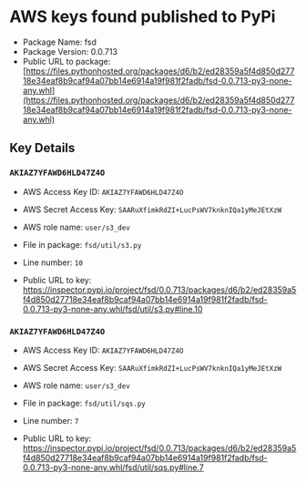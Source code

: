 # AWS keys found published to PyPi

* Package Name: fsd
* Package Version: 0.0.713
* Public URL to package: [https://files.pythonhosted.org/packages/d6/b2/ed28359a5f4d850d27718e34eaf8b9caf94a07bb14e6914a19f981f2fadb/fsd-0.0.713-py3-none-any.whl](https://files.pythonhosted.org/packages/d6/b2/ed28359a5f4d850d27718e34eaf8b9caf94a07bb14e6914a19f981f2fadb/fsd-0.0.713-py3-none-any.whl)

## Key Details

### `AKIAZ7YFAWD6HLD47Z4O`

* AWS Access Key ID: `AKIAZ7YFAWD6HLD47Z4O`
* AWS Secret Access Key: `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` 
* AWS role name: `user/s3_dev`
* File in package: `fsd/util/s3.py`
* Line number: `10`

* Public URL to key: https://inspector.pypi.io/project/fsd/0.0.713/packages/d6/b2/ed28359a5f4d850d27718e34eaf8b9caf94a07bb14e6914a19f981f2fadb/fsd-0.0.713-py3-none-any.whl/fsd/util/s3.py#line.10



### `AKIAZ7YFAWD6HLD47Z4O`

* AWS Access Key ID: `AKIAZ7YFAWD6HLD47Z4O`
* AWS Secret Access Key: `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` 
* AWS role name: `user/s3_dev`
* File in package: `fsd/util/sqs.py`
* Line number: `7`

* Public URL to key: https://inspector.pypi.io/project/fsd/0.0.713/packages/d6/b2/ed28359a5f4d850d27718e34eaf8b9caf94a07bb14e6914a19f981f2fadb/fsd-0.0.713-py3-none-any.whl/fsd/util/sqs.py#line.7


